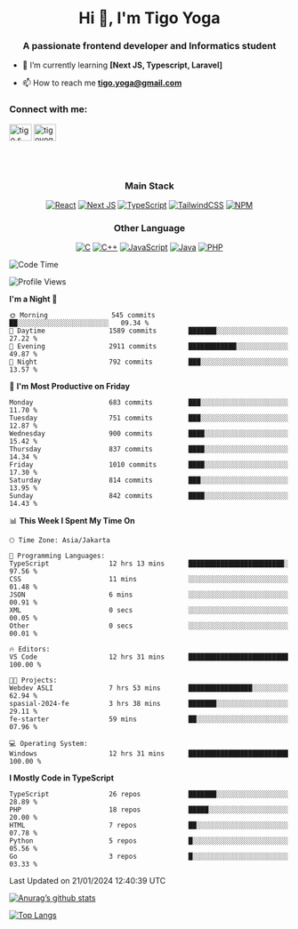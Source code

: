 <h1 align="center">Hi 👋, I'm Tigo Yoga</h1>
<h3 align="center">A passionate frontend developer and Informatics student</h3>

- 🌱 I’m currently learning **[Next JS, Typescript, Laravel]**

- 📫 How to reach me **tigo.yoga@gmail.com**

<h3 align="left">Connect with me:</h3>
<p align="left">
<a href="https://linkedin.com/in/tigo s yoga" target="blank"><img align="center" src="https://raw.githubusercontent.com/rahuldkjain/github-profile-readme-generator/master/src/images/icons/Social/linked-in-alt.svg" alt="tigo s yoga" height="30" width="40" /></a>
<a href="https://instagram.com/tigoyoga" target="blank"><img align="center" src="https://raw.githubusercontent.com/rahuldkjain/github-profile-readme-generator/master/src/images/icons/Social/instagram.svg" alt="tigoyoga" height="30" width="40" /></a>
</p>

<br/>
<br/>

<h3 align="center">Main Stack</h3>
<div align="center">
  
  <a href="">![React](https://img.shields.io/badge/react-%2320232a.svg?style=for-the-badge&logo=react&logoColor=%2361DAFB)</a>
  <a href="">![Next JS](https://img.shields.io/badge/Next-black?style=for-the-badge&logo=next.js&logoColor=white)</a>
   <a href="">![TypeScript](https://img.shields.io/badge/typescript-%23007ACC.svg?style=for-the-badge&logo=typescript&logoColor=white)</a>
  <a href="">![TailwindCSS](https://img.shields.io/badge/tailwindcss-%2338B2AC.svg?style=for-the-badge&logo=tailwind-css&logoColor=white)</a>
  <a href="">![NPM](https://img.shields.io/badge/NPM-%23000000.svg?style=for-the-badge&logo=npm&logoColor=white)</a>
</div>
<h3 align="center">Other Language</h3>
<div align="center">
  
  <a href="">![C](https://img.shields.io/badge/c-%2300599C.svg?style=for-the-badge&logo=c&logoColor=white)</a>
  <a href="">![C++](https://img.shields.io/badge/c++-%2300599C.svg?style=for-the-badge&logo=c%2B%2B&logoColor=white)</a>
  <a href="">![JavaScript](https://img.shields.io/badge/javascript-%23323330.svg?style=for-the-badge&logo=javascript&logoColor=%23F7DF1E)</a>
  <a href="">![Java](https://img.shields.io/badge/java-%23ED8B00.svg?style=for-the-badge&logo=java&logoColor=white)</a>
  <a href="">![PHP](https://img.shields.io/badge/php-%23777BB4.svg?style=for-the-badge&logo=php&logoColor=white)</a>
</div>

<!--START_SECTION:waka-->
![Code Time](http://img.shields.io/badge/Code%20Time-702%20hrs%2049%20mins-blue)

![Profile Views](http://img.shields.io/badge/Profile%20Views-0-blue)

**I'm a Night 🦉** 

```text
🌞 Morning                545 commits         ██░░░░░░░░░░░░░░░░░░░░░░░   09.34 % 
🌆 Daytime                1589 commits        ███████░░░░░░░░░░░░░░░░░░   27.22 % 
🌃 Evening                2911 commits        ████████████░░░░░░░░░░░░░   49.87 % 
🌙 Night                  792 commits         ███░░░░░░░░░░░░░░░░░░░░░░   13.57 % 
```
📅 **I'm Most Productive on Friday** 

```text
Monday                   683 commits         ███░░░░░░░░░░░░░░░░░░░░░░   11.70 % 
Tuesday                  751 commits         ███░░░░░░░░░░░░░░░░░░░░░░   12.87 % 
Wednesday                900 commits         ████░░░░░░░░░░░░░░░░░░░░░   15.42 % 
Thursday                 837 commits         ████░░░░░░░░░░░░░░░░░░░░░   14.34 % 
Friday                   1010 commits        ████░░░░░░░░░░░░░░░░░░░░░   17.30 % 
Saturday                 814 commits         ███░░░░░░░░░░░░░░░░░░░░░░   13.95 % 
Sunday                   842 commits         ████░░░░░░░░░░░░░░░░░░░░░   14.43 % 
```


📊 **This Week I Spent My Time On** 

```text
🕑︎ Time Zone: Asia/Jakarta

💬 Programming Languages: 
TypeScript               12 hrs 13 mins      ████████████████████████░   97.56 % 
CSS                      11 mins             ░░░░░░░░░░░░░░░░░░░░░░░░░   01.48 % 
JSON                     6 mins              ░░░░░░░░░░░░░░░░░░░░░░░░░   00.91 % 
XML                      0 secs              ░░░░░░░░░░░░░░░░░░░░░░░░░   00.05 % 
Other                    0 secs              ░░░░░░░░░░░░░░░░░░░░░░░░░   00.01 % 

🔥 Editors: 
VS Code                  12 hrs 31 mins      █████████████████████████   100.00 % 

🐱‍💻 Projects: 
Webdev ASLI              7 hrs 53 mins       ████████████████░░░░░░░░░   62.94 % 
spasial-2024-fe          3 hrs 38 mins       ███████░░░░░░░░░░░░░░░░░░   29.11 % 
fe-starter               59 mins             ██░░░░░░░░░░░░░░░░░░░░░░░   07.96 % 

💻 Operating System: 
Windows                  12 hrs 31 mins      █████████████████████████   100.00 % 
```

**I Mostly Code in TypeScript** 

```text
TypeScript               26 repos            ███████░░░░░░░░░░░░░░░░░░   28.89 % 
PHP                      18 repos            █████░░░░░░░░░░░░░░░░░░░░   20.00 % 
HTML                     7 repos             ██░░░░░░░░░░░░░░░░░░░░░░░   07.78 % 
Python                   5 repos             █░░░░░░░░░░░░░░░░░░░░░░░░   05.56 % 
Go                       3 repos             █░░░░░░░░░░░░░░░░░░░░░░░░   03.33 % 
```




 Last Updated on 21/01/2024 12:40:39 UTC
<!--END_SECTION:waka-->

[![Anurag’s github stats](https://github-readme-stats.vercel.app/api?username=tigoyoga)](https://github.com/tigoyoga)

[![Top Langs](https://github-readme-stats.vercel.app/api/top-langs/?username=tigoyoga&layout=compact)](https://github.com/tigoyoga)
